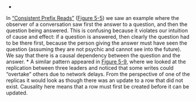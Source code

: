 *  
In [“Consistent Prefix Reads”](ch05.html#sec_replication_consistent_prefix) ([Figure 5-5](ch05.html#fig_replication_consistent_prefix)) we saw an example
where the observer of a conversation saw first the answer to a question, and then the question
being answered. This is confusing because it violates our intuition of cause and effect: if a
question is answered, then clearly the question had to be there first, because the person giving
the answer must have seen the question (assuming they are not psychic and cannot see into the
future). We say that there is a causal dependency between the question and the answer. *  A similar pattern appeared in [Figure 5-9](ch05.html#fig_replication_causality), where we looked at the replication
between three leaders and noticed that some writes could “overtake” others due to network delays.
From the perspective of one of the replicas it would look as though there was an update to a row
that did not exist. Causality here means that a row must first be created before it can be
updated.